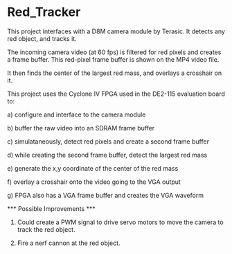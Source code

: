 # Red_Tracker

This project interfaces with a D8M camera module by Terasic. It detects any red object, and tracks it.

The incoming camera video (at 60 fps) is filtered for red pixels and creates a frame buffer. This red-pixel frame buffer is shown on the MP4 video file.

It then finds the center of the largest red mass, and overlays a crosshair on it.

This project uses the Cyclone IV FPGA used in the DE2-115 evaluation board to:

a) configure and interface to the camera module

b) buffer the raw video into an SDRAM frame buffer

c) simulataneously, detect red pixels and create a second frame buffer

d) while creating the second frame buffer, detect the largest red mass

e) generate the x,y coordinate of the center of the red mass

f) overlay a crosshair onto the video going to the VGA output

g) FPGA also has a VGA frame buffer and creates the VGA waveform


*** Possible Improvements ***

1) Could create a PWM signal to drive servo motors to move the camera to track the red object.

2) Fire a nerf cannon at the red object.
